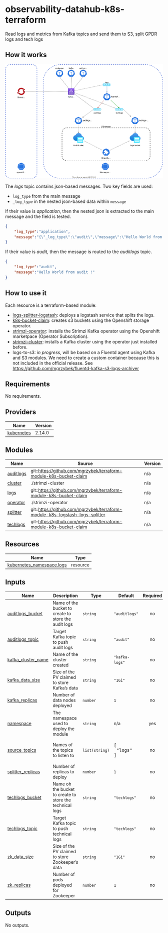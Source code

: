 # observability-datahub-k8s-terraform
Read logs and metrics from Kafka topics and send them to S3, split GPDR logs and tech logs

## How it works

![Workflow diagram](./diagrams/workflow.svg)

The *logs* topic contains json-based messages. Two key fields are used:
* `log_type` from the main message
* `_log_type` in the nested json-based data within `message`

If their value is *application*, then the nested json is extracted to the main message and the field is tested.

```json
{
    "log_type":"application",
    "message":"{\"_log_type\":\"audit\",\"message\":\"Hello World from app !\"}"
}
```

If their value is *audit*, then the message is routed to the *auditlogs* topic.

```json
{
    "log_type":"audit",
    "message":"Hello World from audit !"
}
```
## How to use it

Each resource is a terraform-based module:

* [logs-splitter-logstash](https://github.com/mgrzybek/terraform-module-k8s-logstash-logs-splitter): deploys a logstash service that splits the logs.
* [k8s-bucket-claim](https://github.com/mgrzybek/terraform-module-k8s-bucket-claim): creates s3 buckets using the Openshift storage operator.
* [strimzi-operator](./strimzi-operator): installs the Strimzi Kafka operator using the Openshift marketpace (Operator Subscription).
* [strimzi-cluster](./strimzi-claster): installs a Kafka cluster using the operator just installed before.
* logs-to-s3: *in progress*, will be based on a Fluentd agent using Kafka and S3 modules. We need to create a custom container because this is not included in the official release. See https://github.com/mgrzybek/fluentd-kafka-s3-logs-archiver

<!-- BEGINNING OF PRE-COMMIT-TERRAFORM DOCS HOOK -->
## Requirements

No requirements.

## Providers

| Name | Version |
|------|---------|
| <a name="provider_kubernetes"></a> [kubernetes](#provider\_kubernetes) | 2.14.0 |

## Modules

| Name | Source | Version |
|------|--------|---------|
| <a name="module_auditlogs"></a> [auditlogs](#module\_auditlogs) | git::https://github.com/mgrzybek/terraform-module-k8s-bucket-claim | n/a |
| <a name="module_cluster"></a> [cluster](#module\_cluster) | ./strimzi-cluster | n/a |
| <a name="module_logs"></a> [logs](#module\_logs) | git::https://github.com/mgrzybek/terraform-module-k8s-bucket-claim | n/a |
| <a name="module_operator"></a> [operator](#module\_operator) | ./strimzi-operator | n/a |
| <a name="module_splitter"></a> [splitter](#module\_splitter) | git::https://github.com/mgrzybek/terraform-module-k8s-logstash-logs-splitter | n/a |
| <a name="module_techlogs"></a> [techlogs](#module\_techlogs) | git::https://github.com/mgrzybek/terraform-module-k8s-bucket-claim | n/a |

## Resources

| Name | Type |
|------|------|
| [kubernetes_namespace.logs](https://registry.terraform.io/providers/hashicorp/kubernetes/latest/docs/resources/namespace) | resource |

## Inputs

| Name | Description | Type | Default | Required |
|------|-------------|------|---------|:--------:|
| <a name="input_auditlogs_bucket"></a> [auditlogs\_bucket](#input\_auditlogs\_bucket) | Name of the bucket to create to store the audit logs | `string` | `"auditlogs"` | no |
| <a name="input_auditlogs_topic"></a> [auditlogs\_topic](#input\_auditlogs\_topic) | Target Kafka topic to push audit logs | `string` | `"audit"` | no |
| <a name="input_kafka_cluster_name"></a> [kafka\_cluster\_name](#input\_kafka\_cluster\_name) | Name of the cluster created | `string` | `"kafka-logs"` | no |
| <a name="input_kafka_data_size"></a> [kafka\_data\_size](#input\_kafka\_data\_size) | Size of the PV claimed to store Kafka’s data | `string` | `"1Gi"` | no |
| <a name="input_kafka_replicas"></a> [kafka\_replicas](#input\_kafka\_replicas) | Number of data nodes deployed | `number` | `1` | no |
| <a name="input_namespace"></a> [namespace](#input\_namespace) | The namespace used to deploy the module | `string` | n/a | yes |
| <a name="input_source_topics"></a> [source\_topics](#input\_source\_topics) | Names of the topics to listen to | `list(string)` | <pre>[<br>  "logs"<br>]</pre> | no |
| <a name="input_splitter_replicas"></a> [splitter\_replicas](#input\_splitter\_replicas) | Number of replicas to deploy | `number` | `1` | no |
| <a name="input_techlogs_bucket"></a> [techlogs\_bucket](#input\_techlogs\_bucket) | Name oh the bucket to create to store the technical logs | `string` | `"techlogs"` | no |
| <a name="input_techlogs_topic"></a> [techlogs\_topic](#input\_techlogs\_topic) | Target Kafka topic to push technical logs | `string` | `"techlogs"` | no |
| <a name="input_zk_data_size"></a> [zk\_data\_size](#input\_zk\_data\_size) | Size of the PV claimed to store Zookeeper’s data | `string` | `"1Gi"` | no |
| <a name="input_zk_replicas"></a> [zk\_replicas](#input\_zk\_replicas) | Number of pods deployed for Zookeeper | `number` | `1` | no |

## Outputs

No outputs.
<!-- END OF PRE-COMMIT-TERRAFORM DOCS HOOK -->
